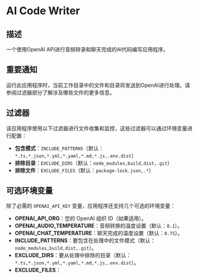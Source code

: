 # AI Code Writer

## 描述

一个使用OpenAI API进行音频转录和聊天完成的AI代码编写应用程序。

## 重要通知

运行此应用程序时，当前工作目录中的文件和目录将发送到OpenAI进行处理。请参阅过滤器部分了解涉及哪些文件的更多信息。

## 过滤器

该应用程序使用以下过滤器进行文件收集和监控，这些过滤器可以通过环境变量进行配置：

- **包含模式**：`INCLUDE_PATTERNS`（默认：`*.ts,*.json,*.yml,*.yaml,*.md,*.js,.env.dist`）
- **排除目录**：`EXCLUDE_DIRS`（默认：`node_modules,build,dist,.git`）
- **排除文件**：`EXCLUDE_FILES`（默认：`package-lock.json,.*`）

## 可选环境变量

除了必需的 `OPENAI_API_KEY` 变量，应用程序还支持几个可选的环境变量：

- **OPENAI_API_ORG**：您的 OpenAI 组织 ID（如果适用）。
- **OPENAI_AUDIO_TEMPERATURE**：音频转换的温度设置（默认：`0.1`）。
- **OPENAI_CHAT_TEMPERATURE**：聊天完成的温度设置（默认：`0.75`）。
- **INCLUDE_PATTERNS**：要包含在处理中的文件模式（默认：`node_modules,build,dist,.git`）。
- **EXCLUDE_DIRS**：要从处理中排除的目录（默认：`*.ts,*.json,*.yml,*.yaml,*.md,*.js,.env.dist`）。
- **EXCLUDE_FILES**：